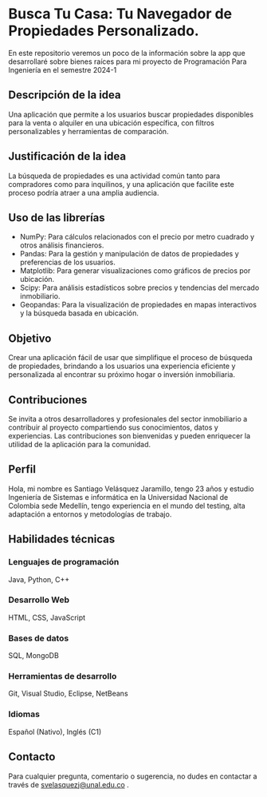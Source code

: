 # Busca Tu Casa: Tu Navegador de Propiedades Personalizado.
En este repositorio veremos un poco de la información sobre la app que desarrollaré sobre bienes raíces para mi proyecto de Programación Para Ingeniería en el semestre 2024-1

## Descripción de la idea
Una aplicación que permite a los usuarios buscar propiedades disponibles para la venta o alquiler en una ubicación específica, con filtros personalizables y herramientas de comparación.

## Justificación de la idea
La búsqueda de propiedades es una actividad común tanto para compradores como para inquilinos, y una aplicación que facilite este proceso podría atraer a una amplia audiencia.

## Uso de las librerías
- NumPy: Para cálculos relacionados con el precio por metro cuadrado y otros análisis financieros.
- Pandas: Para la gestión y manipulación de datos de propiedades y preferencias de los usuarios.
- Matplotlib: Para generar visualizaciones como gráficos de precios por ubicación.
- Scipy: Para análisis estadísticos sobre precios y tendencias del mercado inmobiliario.
- Geopandas: Para la visualización de propiedades en mapas interactivos y la búsqueda basada en ubicación.

## Objetivo
Crear una aplicación fácil de usar que simplifique el proceso de búsqueda de propiedades, brindando a los usuarios una experiencia eficiente y personalizada al encontrar su próximo hogar o inversión inmobiliaria.

## Contribuciones
Se invita a otros desarrolladores y profesionales del sector inmobiliario a contribuir al proyecto compartiendo sus conocimientos, datos y experiencias. Las contribuciones son bienvenidas y pueden enriquecer la utilidad de la aplicación para la comunidad.

## Perfil
Hola, mi nombre es Santiago Velásquez Jaramillo, tengo 23 años y estudio Ingeniería de Sistemas e informática en la Universidad Nacional de Colombia sede Medellín, tengo experiencia en el mundo del testing, alta adaptación a entornos y metodologías de trabajo.

## Habilidades técnicas
### Lenguajes de programación
Java, Python, C++
### Desarrollo Web
HTML, CSS, JavaScript
### Bases de datos
SQL, MongoDB
### Herramientas de desarrollo
Git, Visual Studio, Eclipse, NetBeans
### Idiomas
Español (Nativo), Inglés (C1)

## Contacto
Para cualquier pregunta, comentario o sugerencia, no dudes en contactar a través de svelasquezj@unal.edu.co .

